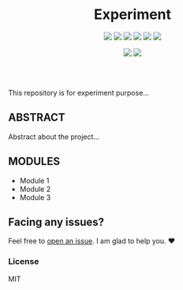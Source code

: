 <h1 align="center">Experiment</h1>
<div align="center">  
<a href="https://github.com/rudrabarad/experiment/stargazers"><img src="https://img.shields.io/github/stars/rudrabarad/experiment?style=flat"/></a>
<a href="https://github.com/rudrabarad/experiment/network/members"><img src="https://img.shields.io/github/forks/rudrabarad/experiment?style=flat"/></a>
<a href="https://github.com/rudrabarad/experiment/pulls"><img src="https://img.shields.io/github/issues-pr/rudrabarad/experiment?style=flat?color=yellow"/></a>
<a href="https://github.com/rudrabarad/experiment/issues"><img src="https://img.shields.io/github/issues/rudrabarad/experiment?style=flat"/></a>
<a href="https://github.com/rudrabarad/experiment/graphs/contributors"><img src="https://img.shields.io/github/contributors/rudrabarad/experiment?color=orange"/></a>
<a href="https://github.com/rudrabarad/experiment/blob/master/LICENSE"><img src="https://img.shields.io/github/license/rudrabarad/experiment?color=1abc9c"/></a>
<br>
  
![](https://img.shields.io/badge/Star-If_Liked-%23FF0000.svg?&style=flat&logoColor=white&color=white)
![](https://img.shields.io/badge/Fork-If_feel_Contributing-%23FF0000.svg?&style=flat&logoColor=white&color=white)<br>
</div>  <br><br>

This repository is for experiment purpose...

## ABSTRACT
Abstract about the project...

## MODULES
* Module 1
* Module 2
* Module 3

## Facing any issues?

Feel free to [open an issue](https://github.com/rudrabarad/experiment/issues/new?assignees=&labels=Query&title=Query). I am glad to help you. ❤️

### License
MIT
